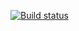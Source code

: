 [![Build status](https://ci.appveyor.com/api/projects/status/av82dcyw33mtc648?svg=true)](https://ci.appveyor.com/project/Evgeniy-Varlamov/ajs9-2-2-1-for-in)